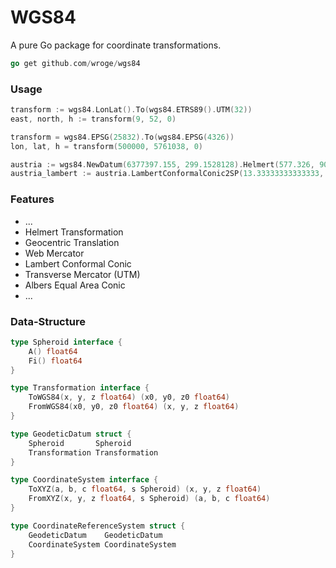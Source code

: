 # WGS84

A pure Go package for coordinate transformations.

```go
go get github.com/wroge/wgs84
```

### Usage
```go
transform := wgs84.LonLat().To(wgs84.ETRS89().UTM(32))
east, north, h := transform(9, 52, 0)

transform = wgs84.EPSG(25832).To(wgs84.EPSG(4326))
lon, lat, h = transform(500000, 5761038, 0)

austria := wgs84.NewDatum(6377397.155, 299.1528128).Helmert(577.326, 90.129, 463.919, 5.137, 1.474, 5.297, 2.4232)
austria_lambert := austria.LambertConformalConic2SP(13.33333333333333, 74.5,49,46,400000,400000)
```

### Features

- ...
- Helmert Transformation
- Geocentric Translation
- Web Mercator
- Lambert Conformal Conic
- Transverse Mercator (UTM)
- Albers Equal Area Conic
- ...

### Data-Structure

```go
type Spheroid interface {
	A() float64
	Fi() float64
}

type Transformation interface {
	ToWGS84(x, y, z float64) (x0, y0, z0 float64)
	FromWGS84(x0, y0, z0 float64) (x, y, z float64)
}

type GeodeticDatum struct {
	Spheroid       Spheroid
	Transformation Transformation
}

type CoordinateSystem interface {
	ToXYZ(a, b, c float64, s Spheroid) (x, y, z float64)
	FromXYZ(x, y, z float64, s Spheroid) (a, b, c float64)
}

type CoordinateReferenceSystem struct {
	GeodeticDatum    GeodeticDatum
	CoordinateSystem CoordinateSystem
}
```
